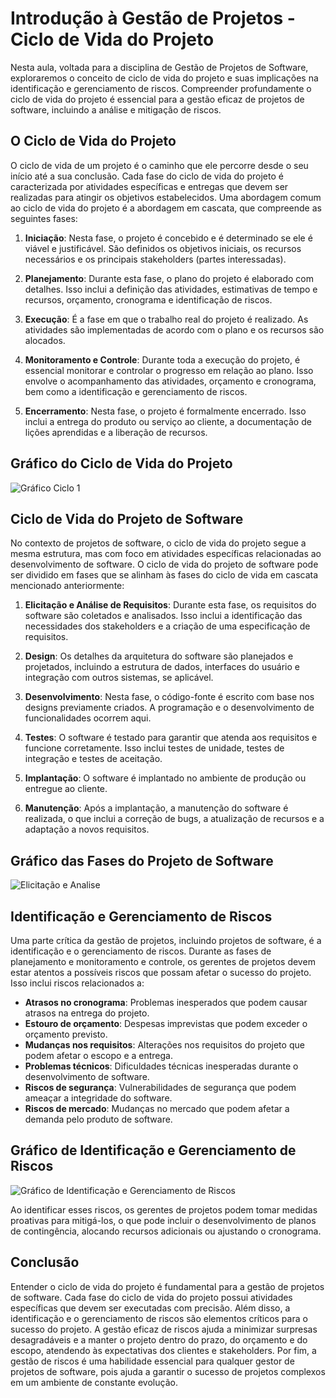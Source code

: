 # Introdução à Gestão de Projetos - Ciclo de Vida do Projeto

Nesta aula, voltada para a disciplina de Gestão de Projetos de Software, exploraremos o conceito de ciclo de vida do projeto e suas implicações na identificação e gerenciamento de riscos. Compreender profundamente o ciclo de vida do projeto é essencial para a gestão eficaz de projetos de software, incluindo a análise e mitigação de riscos.

## O Ciclo de Vida do Projeto

O ciclo de vida de um projeto é o caminho que ele percorre desde o seu início até a sua conclusão. Cada fase do ciclo de vida do projeto é caracterizada por atividades específicas e entregas que devem ser realizadas para atingir os objetivos estabelecidos. Uma abordagem comum ao ciclo de vida do projeto é a abordagem em cascata, que compreende as seguintes fases:

1. **Iniciação**: Nesta fase, o projeto é concebido e é determinado se ele é viável e justificável. São definidos os objetivos iniciais, os recursos necessários e os principais stakeholders (partes interessadas).

2. **Planejamento**: Durante esta fase, o plano do projeto é elaborado com detalhes. Isso inclui a definição das atividades, estimativas de tempo e recursos, orçamento, cronograma e identificação de riscos.

3. **Execução**: É a fase em que o trabalho real do projeto é realizado. As atividades são implementadas de acordo com o plano e os recursos são alocados.

4. **Monitoramento e Controle**: Durante toda a execução do projeto, é essencial monitorar e controlar o progresso em relação ao plano. Isso envolve o acompanhamento das atividades, orçamento e cronograma, bem como a identificação e gerenciamento de riscos.

5. **Encerramento**: Nesta fase, o projeto é formalmente encerrado. Isso inclui a entrega do produto ou serviço ao cliente, a documentação de lições aprendidas e a liberação de recursos.

## Gráfico do Ciclo de Vida do Projeto
![Gráfico Ciclo 1](https://github.com/rubenslyra/engenharia-de-software/assets/37023108/44d534c2-5d7a-4b57-a89f-13b1806468d5)


## Ciclo de Vida do Projeto de Software

No contexto de projetos de software, o ciclo de vida do projeto segue a mesma estrutura, mas com foco em atividades específicas relacionadas ao desenvolvimento de software. O ciclo de vida do projeto de software pode ser dividido em fases que se alinham às fases do ciclo de vida em cascata mencionado anteriormente:

1. **Elicitação e Análise de Requisitos**: Durante esta fase, os requisitos do software são coletados e analisados. Isso inclui a identificação das necessidades dos stakeholders e a criação de uma especificação de requisitos.

2. **Design**: Os detalhes da arquitetura do software são planejados e projetados, incluindo a estrutura de dados, interfaces do usuário e integração com outros sistemas, se aplicável.

3. **Desenvolvimento**: Nesta fase, o código-fonte é escrito com base nos designs previamente criados. A programação e o desenvolvimento de funcionalidades ocorrem aqui.

4. **Testes**: O software é testado para garantir que atenda aos requisitos e funcione corretamente. Isso inclui testes de unidade, testes de integração e testes de aceitação.

5. **Implantação**: O software é implantado no ambiente de produção ou entregue ao cliente.

6. **Manutenção**: Após a implantação, a manutenção do software é realizada, o que inclui a correção de bugs, a atualização de recursos e a adaptação a novos requisitos.

## Gráfico das Fases do Projeto de Software
![Elicitação e Analise](https://github.com/rubenslyra/engenharia-de-software/assets/37023108/65a8a2f1-f9b9-435c-ad0c-f8133802bcc7)


## Identificação e Gerenciamento de Riscos

Uma parte crítica da gestão de projetos, incluindo projetos de software, é a identificação e o gerenciamento de riscos. Durante as fases de planejamento e monitoramento e controle, os gerentes de projetos devem estar atentos a possíveis riscos que possam afetar o sucesso do projeto. Isso inclui riscos relacionados a:

- **Atrasos no cronograma**: Problemas inesperados que podem causar atrasos na entrega do projeto.
- **Estouro de orçamento**: Despesas imprevistas que podem exceder o orçamento previsto.
- **Mudanças nos requisitos**: Alterações nos requisitos do projeto que podem afetar o escopo e a entrega.
- **Problemas técnicos**: Dificuldades técnicas inesperadas durante o desenvolvimento de software.
- **Riscos de segurança**: Vulnerabilidades de segurança que podem ameaçar a integridade do software.
- **Riscos de mercado**: Mudanças no mercado que podem afetar a demanda pelo produto de software.

## Gráfico de Identificação e Gerenciamento de Riscos
![Gráfico de Identificação e Gerenciamento de Riscos](https://github.com/rubenslyra/engenharia-de-software/assets/37023108/3d72b8f9-2d7e-4011-96ad-0295daf9cfa8)


Ao identificar esses riscos, os gerentes de projetos podem tomar medidas proativas para mitigá-los, o que pode incluir o desenvolvimento de planos de contingência, alocando recursos adicionais ou ajustando o cronograma.

## Conclusão

Entender o ciclo de vida do projeto é fundamental para a gestão de projetos de software. Cada fase do ciclo de vida do projeto possui atividades específicas que devem ser executadas com precisão. Além disso, a identificação e o gerenciamento de riscos são elementos críticos para o sucesso do projeto. A gestão eficaz de riscos ajuda a minimizar surpresas desagradáveis e a manter o projeto dentro do prazo, do orçamento e do escopo, atendendo às expectativas dos clientes e stakeholders. Por fim, a gestão de riscos é uma habilidade essencial para qualquer gestor de projetos de software, pois ajuda a garantir o sucesso de projetos complexos em um ambiente de constante evolução.
